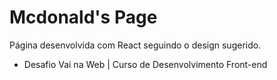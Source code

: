 # Mcdonald's Page

Página desenvolvida com React seguindo o design sugerido. 

- Desafio Vai na Web | Curso de Desenvolvimento Front-end 
